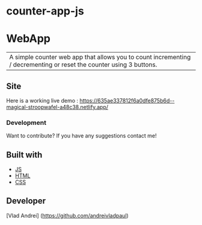 # counter-app-js

# WebApp
<table>
<tr>
<td>
  A simple counter web app that allows you to count incrementing / decrementing or reset the counter using 3 buttons.
</td>
</tr>
</table>


## Site
Here is a working live demo :  https://635ae337812f6a0dfe875b6d--magical-stroopwafel-a48c38.netlify.app/

### Development
Want to contribute? If you have any suggestions contact me!


## Built with 

- [JS](https://www.w3schools.com/Js/) 
- [HTML](https://www.w3schools.com/html/)
- [CSS ](https://www.w3schools.com/Css/)

## Developer

[Vlad Andrei] (https://github.com/andreivladpaul)  



